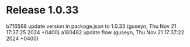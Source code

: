 # Release 1.0.33

b716568 update version in package.json to 1.0.33 (guseyn, Thu Nov 21 17:37:25 2024 +0400)
a180482 update flow (guseyn, Thu Nov 21 17:37:22 2024 +0400)
